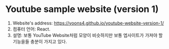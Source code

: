 # Youtube sample website (version 1)
1. Website's address: https://yoons4.github.io/youtube-website-version-1/
2. 컴퓨터 언어: React.
3. 설명: 보통 YouTube Website처럼 모양이 비슷하지만 보통 엡사이트가 가져야 할 기능을들 충분이 가지고 있다.


